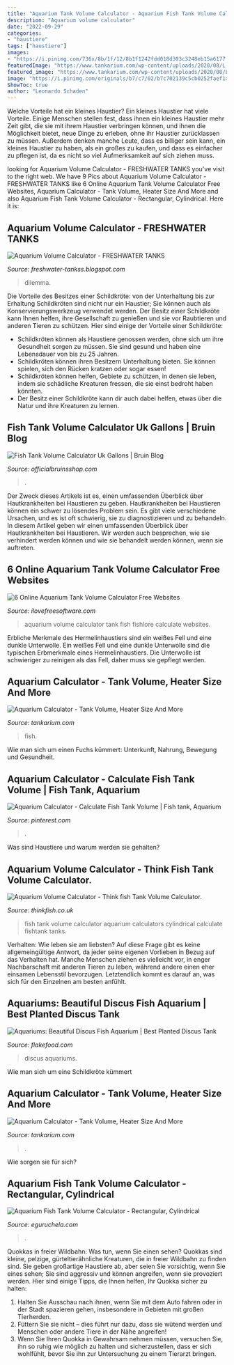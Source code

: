 ```yaml
---
title: "Aquarium Tank Volume Calculator - Aquarium Fish Tank Volume Calculator"
description: "Aquarium volume calculator"
date: "2022-09-29"
categories:
- "haustiere"
tags: ["haustiere"]
images:
- "https://i.pinimg.com/736x/8b/1f/12/8b1f1242fdd018d393c3248eb15a6177.jpg"
featuredImage: "https://www.tankarium.com/wp-content/uploads/2020/08/L-1.jpg"
featured_image: "https://www.tankarium.com/wp-content/uploads/2020/08/L.jpg"
image: "https://i.pinimg.com/originals/b7/c7/02/b7c702139c5cb0252faef1a2458adaf8.jpg"
ShowToc: true
author: "Leonardo Schaden"
---
```



Welche Vorteile hat ein kleines Haustier?
Ein kleines Haustier hat viele Vorteile. Einige Menschen stellen fest, dass ihnen ein kleines Haustier mehr Zeit gibt, die sie mit ihrem Haustier verbringen können, und ihnen die Möglichkeit bietet, neue Dinge zu erleben, ohne ihr Haustier zurücklassen zu müssen. Außerdem denken manche Leute, dass es billiger sein kann, ein kleines Haustier zu haben, als ein großes zu kaufen, und dass es einfacher zu pflegen ist, da es nicht so viel Aufmerksamkeit auf sich ziehen muss.

	

		
looking for Aquarium Volume Calculator - FRESHWATER TANKS you've visit to the right web. We have 9 Pics about Aquarium Volume Calculator - FRESHWATER TANKS like 6 Online Aquarium Tank Volume Calculator Free Websites, Aquarium Calculator - Tank Volume, Heater Size And More and also Aquarium Fish Tank Volume Calculator - Rectangular, Cylindrical. Here it is:
		
    
## Aquarium Volume Calculator - FRESHWATER TANKS

<img loading=lazy src="https://i.pinimg.com/originals/b7/c7/02/b7c702139c5cb0252faef1a2458adaf8.jpg" onerror="this.onerror=null;this.src='https://tse3.mm.bing.net/th?id=OIP.YbC5tmvWmUJ6zCQPGs2MzgHaFZ&amp;pid=15.1';" alt="Aquarium Volume Calculator - FRESHWATER TANKS">

_Source: freshwater-tankss.blogspot.com_

>dilemma. 

	

Die Vorteile des Besitzes einer Schildkröte: von der Unterhaltung bis zur Erhaltung
Schildkröten sind nicht nur ein Haustier; Sie können auch als Konservierungswerkzeug verwendet werden. Der Besitz einer Schildkröte kann Ihnen helfen, ihre Gesellschaft zu genießen und sie vor Raubtieren und anderen Tieren zu schützen. Hier sind einige der Vorteile einer Schildkröte:
- Schildkröten können als Haustiere genossen werden, ohne sich um ihre Gesundheit sorgen zu müssen. Sie sind gesund und haben eine Lebensdauer von bis zu 25 Jahren.
- Schildkröten können ihren Besitzern Unterhaltung bieten. Sie können spielen, sich den Rücken kratzen oder sogar essen!
- Schildkröten können helfen, Gebiete zu schützen, in denen sie leben, indem sie schädliche Kreaturen fressen, die sie einst bedroht haben könnten.
- Der Besitz einer Schildkröte kann dir auch dabei helfen, etwas über die Natur und ihre Kreaturen zu lernen.

    
## Fish Tank Volume Calculator Uk Gallons | Bruin Blog

<img loading=lazy src="https://cdn.ilovefreesoftware.com/wp-content/uploads/2019/08/Amazing-Amazon.png" onerror="this.onerror=null;this.src='https://tse2.mm.bing.net/th?id=OIP.JzllfdqKCghJmMIiWTfCTAHaGy&amp;pid=15.1';" alt="Fish Tank Volume Calculator Uk Gallons | Bruin Blog">

_Source: officialbruinsshop.com_

>. 

	

Der Zweck dieses Artikels ist es, einen umfassenden Überblick über Hautkrankheiten bei Haustieren zu geben.
Hautkrankheiten bei Haustieren können ein schwer zu lösendes Problem sein. Es gibt viele verschiedene Ursachen, und es ist oft schwierig, sie zu diagnostizieren und zu behandeln. In diesem Artikel geben wir einen umfassenden Überblick über Hautkrankheiten bei Haustieren. Wir werden auch besprechen, wie sie verhindert werden können und wie sie behandelt werden können, wenn sie auftreten.

    
## 6 Online Aquarium Tank Volume Calculator Free Websites

<img loading=lazy src="https://cdn.ilovefreesoftware.com/wp-content/uploads/2019/08/Fishlore.com-aquarium-volume-calculator.png" onerror="this.onerror=null;this.src='https://tse2.mm.bing.net/th?id=OIP.GriuvdkAgdGdgXwvn516eQHaHF&amp;pid=15.1';" alt="6 Online Aquarium Tank Volume Calculator Free Websites">

_Source: ilovefreesoftware.com_

>aquarium volume calculator tank fish fishlore calculate websites. 

	

Erbliche Merkmale des Hermelinhaustiers sind ein weißes Fell und eine dunkle Unterwolle.
Ein weißes Fell und eine dunkle Unterwolle sind die typischen Erbmerkmale eines Hermelinhaustiers. Die Unterwolle ist schwieriger zu reinigen als das Fell, daher muss sie gepflegt werden.

    
## Aquarium Calculator - Tank Volume, Heater Size And More

<img loading=lazy src="https://www.tankarium.com/wp-content/uploads/2020/08/L-1.jpg" onerror="this.onerror=null;this.src='https://tse1.mm.bing.net/th?id=OIP.Y5CBORkbX92sfw-MSmALAAHaEY&amp;pid=15.1';" alt="Aquarium Calculator - Tank Volume, Heater Size And More">

_Source: tankarium.com_

>fish. 

	

Wie man sich um einen Fuchs kümmert: Unterkunft, Nahrung, Bewegung und Gesundheit.

    
## Aquarium Calculator - Calculate Fish Tank Volume | Fish Tank, Aquarium

<img loading=lazy src="https://i.pinimg.com/736x/8b/1f/12/8b1f1242fdd018d393c3248eb15a6177.jpg" onerror="this.onerror=null;this.src='https://tse4.mm.bing.net/th?id=OIP.inY59WRfbbGfI9SMn7-6xgHaHa&amp;pid=15.1';" alt="Aquarium Calculator - Calculate Fish Tank Volume | Fish tank, Aquarium">

_Source: pinterest.com_

>. 

	

Was sind Haustiere und warum werden sie gehalten?

    
## Aquarium Volume Calculator - Think Fish Tank Volume Calculator.

<img loading=lazy src="https://www.thinkfish.co.uk/calculators/volumecircle.png" onerror="this.onerror=null;this.src='https://tse1.mm.bing.net/th?id=OIP.-Qut-a9y4_TL4iK3NisC-wHaDt&amp;pid=15.1';" alt="Aquarium Volume Calculator - Think fish Tank Volume Calculator.">

_Source: thinkfish.co.uk_

>fish tank volume calculator aquarium calculators cylindrical calculate fishtank tanks. 

	

Verhalten: Wie leben sie am liebsten?
Auf diese Frage gibt es keine allgemeingültige Antwort, da jeder seine eigenen Vorlieben in Bezug auf das Verhalten hat. Manche Menschen ziehen es vielleicht vor, in enger Nachbarschaft mit anderen Tieren zu leben, während andere einen eher einsamen Lebensstil bevorzugen. Letztendlich kommt es darauf an, was sich für den Einzelnen am besten anfühlt.

    
## Aquariums: Beautiful Discus Fish Aquarium | Best Planted Discus Tank

<img loading=lazy src="https://www.flakefood.com/wp-content/uploads/2021/08/1629016203_maxresdefault.jpg" onerror="this.onerror=null;this.src='https://tse1.mm.bing.net/th?id=OIP.sWRFSrn9GCMOhNWAMtNIcwHaEK&amp;pid=15.1';" alt="Aquariums: Beautiful Discus Fish Aquarium | Best Planted Discus Tank">

_Source: flakefood.com_

>discus aquariums. 

	

Wie man sich um eine Schildkröte kümmert

    
## Aquarium Calculator - Tank Volume, Heater Size And More

<img loading=lazy src="https://www.tankarium.com/wp-content/uploads/2020/08/L.jpg" onerror="this.onerror=null;this.src='https://tse4.mm.bing.net/th?id=OIP.MIbQ9Z4TqyfNCuB20jMr-AHaEY&amp;pid=15.1';" alt="Aquarium Calculator - Tank Volume, Heater Size And More">

_Source: tankarium.com_

>. 

	

Wie sorgen sie für sich?

    
## Aquarium Fish Tank Volume Calculator - Rectangular, Cylindrical

<img loading=lazy src="https://www.eguruchela.com/math/images/fa.jpg" onerror="this.onerror=null;this.src='https://tse4.mm.bing.net/th?id=OIP.1DJYEMjib2eYjG42DiluaAAAAA&amp;pid=15.1';" alt="Aquarium Fish Tank Volume Calculator - Rectangular, Cylindrical">

_Source: eguruchela.com_

>. 

	

Quokkas in freier Wildbahn: Was tun, wenn Sie einen sehen?
Quokkas sind kleine, pelzige, gürteltierähnliche Kreaturen, die in freier Wildbahn zu finden sind. Sie geben großartige Haustiere ab, aber seien Sie vorsichtig, wenn Sie eines sehen; Sie sind aggressiv und können angreifen, wenn sie provoziert werden. Hier sind einige Tipps, die Ihnen helfen, Ihr Quokka sicher zu halten:
1. Halten Sie Ausschau nach ihnen, wenn Sie mit dem Auto fahren oder in der Stadt spazieren gehen, insbesondere in Gebieten mit großen Tierherden.
2. Füttern Sie sie nicht – dies führt nur dazu, dass sie wütend werden und Menschen oder andere Tiere in der Nähe angreifen!
3. Wenn Sie Ihren Quokka in Gewahrsam nehmen müssen, versuchen Sie, ihn so ruhig wie möglich zu halten und sicherzustellen, dass er sich wohlfühlt, bevor Sie ihn zur Untersuchung zu einem Tierarzt bringen.

